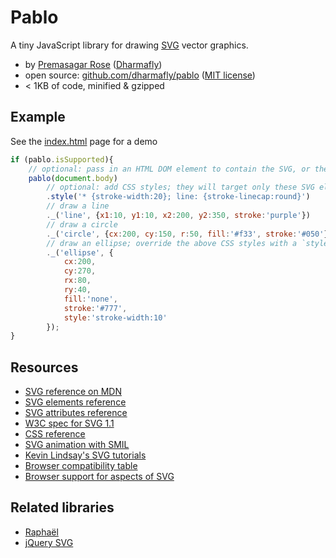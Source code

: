 # Pablo

A tiny JavaScript library for drawing [SVG](https://developer.mozilla.org/en/SVG) vector graphics.

* by [Premasagar Rose](http://premasagar.com) 
    ([Dharmafly](http://dharmafly.com))
* open source: [github.com/dharmafly/pablo](http://github.com/dharmafly/pablo) 
([MIT license](http://opensource.org/licenses/mit-license.php))
* < 1KB of code, minified & gzipped

## Example

See the [index.html](https://github.com/dharmafly/pablo/blob/master/index.html) page for a demo
    
````js
if (pablo.isSupported){
    // optional: pass in an HTML DOM element to contain the SVG, or the element's `id` as a string
    pablo(document.body)
        // optional: add CSS styles; they will target only these SVG elements
        .style('* {stroke-width:20}; line: {stroke-linecap:round}')
        // draw a line
        ._('line', {x1:10, y1:10, x2:200, y2:350, stroke:'purple'})
        // draw a circle
        ._('circle', {cx:200, cy:150, r:50, fill:'#f33', stroke:'#050'})
        // draw an ellipse; override the above CSS styles with a `style` attribute
        ._('ellipse', {
            cx:200,
            cy:270,
            rx:80,
            ry:40,
            fill:'none',
            stroke:'#777',
            style:'stroke-width:10'
        });
}
````


## Resources

* [SVG reference on MDN](https://developer.mozilla.org/en/SVG)
* [SVG elements reference](https://developer.mozilla.org/en/SVG/Element)
* [SVG attributes reference](https://developer.mozilla.org/en/SVG/Attribute)
* [W3C spec for SVG 1.1](http://www.w3.org/TR/SVG11/)
* [CSS reference](https://developer.mozilla.org/en/CSS/CSS_Reference)
* [SVG animation with SMIL](https://developer.mozilla.org/en/SVG/SVG_animation_with_SMIL)
* [Kevin Lindsay's SVG tutorials](http://kevlindev.com/tutorials/basics/index.htm)
* [Browser compatibility table](https://en.wikipedia.org/wiki/Comparison_of_web_browsers#Image%5Fformat%5Fsupport)
* [Browser support for aspects of SVG](http://caniuse.com/#search=svg)


## Related libraries

* [Raphaël](http://raphaeljs.com)
* [jQuery SVG](http://keith-wood.name/svg.html)